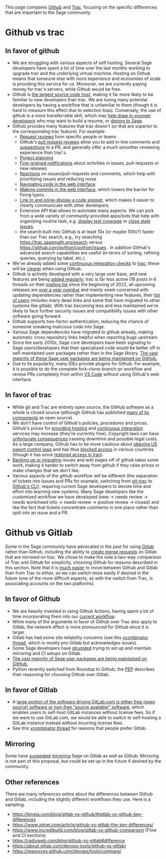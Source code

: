 This page compares [Github](https://github.com/) and [Trac](https://trac.sagemath.org/), focusing on the specific differences that are important to the Sage community.

# Github vs trac

## In favor of github

* We are struggling with various aspects of self hosting.  Several Sage developers have spent a lot of time over the last months working to upgrade trac and the underlying virtual machine.  Hosting on Github means that someone else with more experience and economies of scale is providing this service for us.  Moreover, we are currently paying money for trac's servers, while Github would be free.
* Github is [the largest source code host](https://en.wikipedia.org/wiki/GitHub#:~:text=It%20is%20commonly%20used%20to,host%20as%20of%20November%202021.), making it far more likely to be familiar to new developers than trac.  We are losing many potential developers by having a workflow that is unfamiliar to them (though it is hard to measure this effect due to selection bias).  Conversely, the use of github is a more transferrable skill, which may [help draw in younger developers](https://groups.google.com/g/sage-devel/c/ayOL8_bzOfk/m/Zj5W1T1gBwAJ) who may want to build a resume, or [donors to Sage](https://groups.google.com/d/msgid/sage-devel/173df162-58d0-4cad-b4c1-7be8e5d9133bn%40googlegroups.com).
* Github provides many features that trac doesn't (or that are superior to the corresponding trac feature). For example:
  - [Request reviews](https://docs.github.com/en/pull-requests/collaborating-with-pull-requests/proposing-changes-to-your-work-with-pull-requests/requesting-a-pull-request-review) from specific people or teams
  - Github's [pull request reviews](https://docs.github.com/en/pull-requests/collaborating-with-pull-requests/reviewing-changes-in-pull-requests/about-pull-request-reviews) allow you to add in-line comments and [suggestions](https://egghead.io/lessons/github-add-suggestions-in-a-github-pr-review) to a PR, and generally offer a much smoother reviewing experience than trac's.
  - [Project planning](https://github.com/features/issues)
  - [Fine-grained notifications](https://docs.github.com/en/account-and-profile/managing-subscriptions-and-notifications-on-github/setting-up-notifications/about-notifications) about activities in issues, pull-requests or new releases
  - [Reactions](https://github.blog/2016-03-10-add-reactions-to-pull-requests-issues-and-comments/) on issues/pull-requests and comments, which help with prioritizing issues and reducing noise
  - [Navigating code in the web interface](https://docs.github.com/en/repositories/working-with-files/using-files/navigating-code-on-github).
  - [Making commits in the web interface](https://docs.github.com/en/codespaces/the-githubdev-web-based-editor), which lowers the barrier for fixing typos.
  - [Link to and inline-display a code snippet](https://docs.github.com/en/get-started/writing-on-github/working-with-advanced-formatting/creating-a-permanent-link-to-a-code-snippet), which makes it easier to clearly communicate with other developers.
  - Extensive API that allows to automate many aspects. We can pick from a wide variety of community-provided apps/bots that help with organizing routine task, e.g. [display test coverage](https://about.codecov.io/product/feature/pull-request-comments/) or [close stale issues](https://github.com/marketplace/stale).
  - the search built into GitHub is at least 10x (or maybe 100x?) faster than our Trac search, e.g., try searching
https://trac.sagemath.org/search versus https://github.com/python/cpython/issues . In addition GitHub's
advanced search capabilities are useful (in terms of sorting, refining queries, querying by label, etc.).
* We've already added some [continuous integration checks](https://trac.sagemath.org/wiki/ReleaseTours/sage-9.6#BuildsandchecksofticketbranchesonGitHubActions) to [trac](https://trac.sagemath.org/ticket/33818); these will be [clearer](https://docs.github.com/en/pull-requests/collaborating-with-pull-requests/collaborating-on-repositories-with-code-quality-features/about-status-checks) when using Github.
* Github is actively developed with a very large user base, and new features are being [added regularly](https://github.blog/); trac is far less active (18 posts in 6 threads on their [mailing list](https://groups.google.com/g/trac-dev) since the beginning of 2022, all upcoming releases are [over a year overdue](https://trac.edgewall.org/roadmap) and mainly seem concerned with updating dependencies rather than implementing new features, their [list of users](https://trac.edgewall.org/wiki/TracUsers) includes many dead links and some that have migrated to other systems like gitlab).  With trac becoming less and less maintained we're likely to face further security issues and compatibility issues with other software going forward.
* Github supports two-factor authentication, reducing the chance of someone sneaking malicious code into Sage.
* Various Sage dependencies have migrated to github already, making automatic cross repository links helpful when reporting bugs upstream.
* Since the early 2010s, Sage core developers have been signaling to Sage users/developers that their specialized code would be better off in self-maintained user packages rather than in the Sage library. [The vast majority of these Sage user packages are being maintained on GitHub.](https://trac.sagemath.org/ticket/31164)
* Due to its popularity, many IDEs provide plugins for Github. For example, it is possible to do the complete fork-clone-branch-pr workflow and review PRs completely from within [VS Code](https://code.visualstudio.com/docs/editor/github) without using Github's web interface.

## In favor of trac

* While git and Trac are entirely open source, the GitHub software as a whole is closed source (although GitHub has published [many of its components](https://github.com/orgs/github/repositories?type=all) as open source)
* We don't have control of Github's policies, procedures and prices.  Github's prices for [providing hosting](https://docs.github.com/en/get-started/learning-about-github/faq-about-changes-to-githubs-plans) and [continuous integration](https://docs.github.com/en/actions/learn-github-actions/usage-limits-billing-and-administration) services may increase (they're currently free).  Copyright laws can have [unfortunate consequences](https://www.asmeurer.com/blog/posts/the-sympy-hackerrank-dmca-incident/) causing downtime and possible legal costs.  As a large company, Github has to be more cautious about [obeying US export control laws](https://docs.github.com/en/site-policy/other-site-policies/github-and-trade-controls) and has thus [blocked access](https://techcrunch.com/2019/07/29/github-ban-sanctioned-countries/) in various countries (though it has since [restored access in Iran](https://github.blog/2021-01-05-advancing-developer-freedom-github-is-fully-available-in-iran/)).
* [Backing up or migrating](https://rewind.com/blog/three-ways-to-backup-your-github-issues/) issues and wiki pages off of github takes some work, making it harder to switch away from github if they raise prices or make changes that we don't like.
* Various aspects of the github workflow will be different (the separation of tickets into Issues and PRs for example, switching from [git-trac](https://github.com/sagemath/git-trac-command) to [Github's CLI](https://cli.github.com/)), requiring current Sage developers to devote time and effort into learning new systems.  Many Sage developers like the customized workflow we have developed (new -> needs review -> needs work/need info -> needs review -> positive review -> closed) and like the fact that tickets concentrate comments in one place rather than split into an issue and a PR.

# Github vs Gitlab

Some in the Sage community have advocated in the past for using [Gitlab](https://about.gitlab.com/) rather than Github, including the ability to [create merge requests](https://trac.sagemath.org/wiki/GitLab) on Gitlab that are mirrored on trac.  We chose to make the vote a two-way comparison of Trac and Github for simplicity, choosing Github for reasons described in this section.  Note that it is [much easier](https://docs.gitlab.com/ee/user/project/import/github.html) to move between Github and Gitlab than from Trac to either, so we can switch more easily if desired in the future (one of the more difficult aspects, as with the switch from Trac, is associating accounts on the two platforms).

## In favor of Github

* We are heavily invested in using Github Actions, having spent a lot of time incorporating them into our [current workflow](https://trac.sagemath.org/wiki/ReleaseTours/sage-9.6#BuildsandchecksofticketbranchesonGitHubActions).
* While many of the arguments in favor of Github over Trac also apply to Gitlab, the network effect is more pronounced for Github since it is larger.
* Gitlab has had some site reliability concerns (see this [ycombinator thread](https://news.ycombinator.com/item?id=20995289), which is mostly pro-Gitlab but acknowledges issues).
* Some Sage developers have [struggled](https://groups.google.com/g/sage-devel/c/ayOL8_bzOfk/m/OjSdhEbhFgAJ) trying to set up and maintain mirroring and CI setups on Gitlab.
* [The vast majority of Sage user packages are being maintained on GitHub.](https://trac.sagemath.org/ticket/31164)
* Python recently switched from Roundup to Github; the [PEP](https://peps.python.org/pep-0512/) describes their reasoning for choosing Github over Gitlab.

## In favor of Gitlab

* A [large portion of the software driving GitLab.com is either free (open source) software or non-free "source available" software](https://about.gitlab.com/solutions/open-source/), which enables users to self-host GitLab instances without license fees. So if we were to use GitLab.com, we would be able to switch to self-hosting a GitLab instance instead without incurring license fees.
* See this [ycombinator thread](https://news.ycombinator.com/item?id=20995289) for reasons that people prefer Gitlab.

## Mirroring

Some have [suggested](https://groups.google.com/g/sage-devel/c/ayOL8_bzOfk/m/iM6AymFDFwAJ) [mirroring](https://docs.gitlab.com/ee/user/project/import/github.html#mirror-a-repository-and-share-pipeline-status) Sage on Gitlab as well as Github.  Mirroring is not part of this proposal, but could be set up in the future if desired by the community.

## Other references

There are many references online about the differences between Github and Gitlab, including the slightly different workflows they use.  Here is a sampling.

* https://kinsta.com/blog/gitlab-vs-github/#gitlab-vs-github-key-differences
* https://www.zdnet.com/article/github-vs-gitlab-the-key-differences/
* https://www.incredibuild.com/blog/gitlab-vs-github-comparison (Flow and CI sections)
* https://radixweb.com/blog/github-vs-gitlab#difference
* https://about.gitlab.com/devops-tools/github-vs-gitlab/
* https://resources.github.com/devops/tools/compare/
